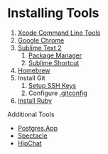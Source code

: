 # Installing Tools

1. [Xcode Command Line Tools][xcode]
2. [Google Chrome][chrome]
3. [Sublime Text 2][subl]
    1. [Package Manager][pkg]
    2. [Sublime Shortcut][shortcut]
4. [Homebrew][brew]
5. Install Git
    1. [Setup SSH Keys][github]
    2. Configure [.gitconfig][gconfig]
6. [Install Ruby][rbenv]

[osx]:     http://www.apple.com/osx/
[xcode]:   https://developer.apple.com/devcenter/mac/index.action
[chrome]:  https://www.google.com/intl/en/chrome/browser/
[subl]:   http://www.sublimetext.com/
[pkg]:    http://wbond.net/sublime_packages/package_control/installation
[shortcut]:  https://gist.github.com/artero/1236170
[brew]:    http://brew.sh
[rbenv]:   https://github.com/sstephenson/rbenv

[github]:   https://help.github.com/articles/generating-ssh-keys
[gconfig]:  https://gist.github.com/phlco/6642359
Additional Tools

* [Postgres.App](http://postgresapp.com/)
* [Spectacle](http://spectacleapp.com/)
* [HipChat](https://www.hipchat.com/mac)
